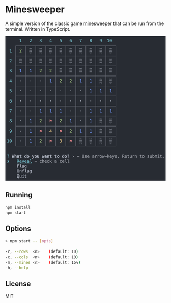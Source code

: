 # Minesweeper

A simple version of the classic game [minesweeper](https://en.wikipedia.org/wiki/Minesweeper_(video_game))
that can be run from the terminal. Written in TypeScript.

![Game in progress](game-in-progress.png)

## Running

```sh
npm install
npm start
```

## Options

```sh
> npm start -- [opts]

-r, --rows  <n>    (default: 10)
-c, --cols  <n>    (default: 10)
-m, --mines <n>    (default: 15%)
-h, --help
```

## License

MIT
